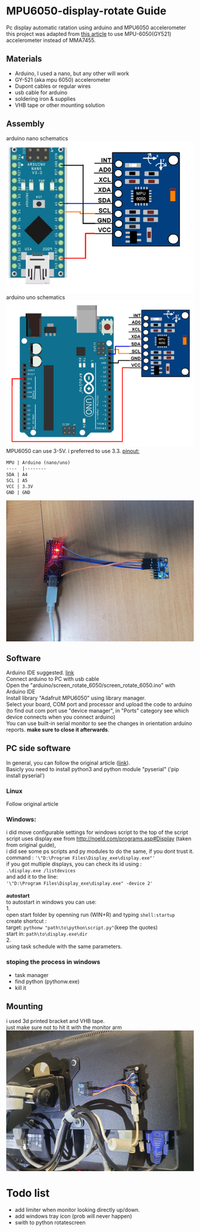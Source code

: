 
# MPU6050-display-rotate Guide<br />
Pc display automatic ratation using arduino and MPU6050 accelerometer<br />
this project was adapted from [this article](https://www.allaboutcircuits.com/projects/build-an-automatic-computer-display-rotator-with-an-arduino/) to use MPU-6050(GY521) accelerometer instead of MMA7455.<br />
## Materials
- Arduino, I used a nano, but any other will work
- GY-521 (aka mpu 6050) accelerometer
- Dupont cables or regular wires
- usb cable for arduino
- soldering iron & supplies
- VHB tape or other mounting solution
## Assembly
arduino nano schematics
![enter image description here](https://github.com/GunbleR/MPU6050-display-rotate/blob/db499c142907f51ce3399571b8514c8ffe1d624f/Pics/Arduino%20Gyro%20nano.png)arduino uno schematics
![enter image description here](https://github.com/GunbleR/MPU6050-display-rotate/blob/bf1b099404d6214be6fe0d375fdf6e11def74991/Pics/Arduino%20Gyro%20uno.png)MPU6050 can use 3-5V. i preferred to use 3.3.
<ins>pinout:</ins>

    MPU	| Arduino (nano/uno)
    ----  |--------
    SDA	| A4
    SCL	| A5
    VCC	| 3.3V
    GND	| GND

![enter image description here](https://github.com/GunbleR/MPU6050-display-rotate/blob/bf1b099404d6214be6fe0d375fdf6e11def74991/Pics/arduino_photo.jpg)
## Software
Arduino IDE suggested. [link](https://www.arduino.cc/en/software/)<br />
Connect arduino to PC with usb cable<br />
Open the "arduino/screen_rotate_6050/screen_rotate_6050.ino" with Arduino IDE<br />
Install library "Adafruit MPU6050" using library manager.<br />
Select your board, COM port and processor and upload the code to arduino<br />
(to find out com port use "device manager", in "Ports" category see which device connects when you connect arduino)<br />
You can use built-in serial monitor to see the changes in orientation arduino reports. **make sure to close it afterwards**.<br />
## PC side software<br />
In general, you can follow the original article ([link](https://www.allaboutcircuits.com/projects/build-an-automatic-computer-display-rotator-with-an-arduino/)).<br />
Basicly you need to install python3 and python module "pyserial" ('pip install pyserial')<br />
### Linux
Follow original article
### Windows:
i did move configurable settings for windows script to the top of the script<br />
script uses display.exe from http://noeld.com/programs.asp#Display (taken from original guide),<br />
i did see some ps scripts and py modules to do the same, if you dont trust it.<br />
command : `'\"D:\Program Files\Display_exe\display.exe"'`<br />
if you got multiple displays, you can check its id using :<br />
`.\display.exe /listdevices`<br />
and add it to the line:<br />
`'\"D:\Program Files\Display_exe\display.exe" -device 2'`<br /><br />
**autostart**<br />
to autostart in windows you can use:<br />
1.<br />
open start folder by openning run (WIN+R) and typing  `shell:startup`<br />
create shortcut : <br />
target: `pythonw "path\to\python\script.py"`(keep the quotes)<br />
start in: `path\to\display.exe\dir`<br />
2.<br />
using task schedule with the same parameters.<br />

### stoping the process in windows
- task manager
- find python (pythonw.exe)
- kill it
## Mounting
i used 3d printed bracket and VHB tape.<br />
just make sure not to hit it with the monitor arm<br />
![enter image description here](https://github.com/GunbleR/MPU6050-display-rotate/blob/1cc11f187d16b9b3bd1a2b26f43d5701d8524ad5/Pics/arduino_mounted.jpg)
#  Todo list
 - add limiter when monitor looking directly up/down.
 - add windows tray icon (prob will never happen)
 - swith to python rotatescreen

